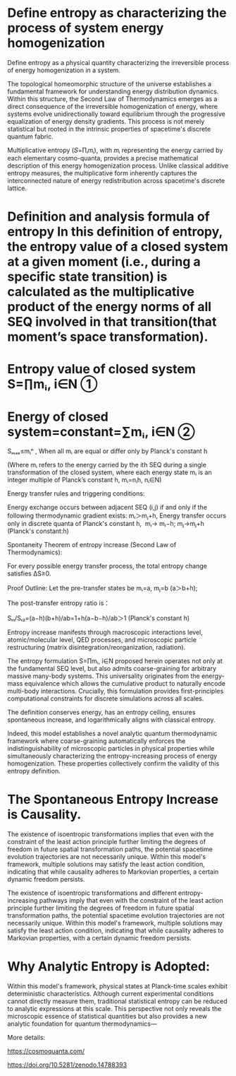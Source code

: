 # Define entropy as characterizing the process of system energy homogenization

Define entropy as a physical quantity characterizing the irreversible process of energy homogenization in a system.

The topological homeomorphic structure of the universe establishes a fundamental framework for understanding energy distribution dynamics. Within this structure, the Second Law of Thermodynamics emerges as a direct consequence of the irreversible homogenization of energy, where systems evolve unidirectionally toward equilibrium through the progressive equalization of energy density gradients. This process is not merely statistical but rooted in the intrinsic properties of spacetime's discrete quantum fabric.

Multiplicative entropy (𝑆=∏ᵢ𝑚ᵢ), with 𝑚ᵢ representing the energy carried by each elementary cosmo-quanta, provides a precise mathematical description of this energy homogenization process. Unlike classical additive entropy measures, the multiplicative form inherently captures the interconnected nature of energy redistribution across spacetime's discrete lattice. 

# Definition and analysis formula of entropy In this definition of entropy, the entropy value of a closed system at a given moment (i.e., during a specific state transition) is calculated as the multiplicative product of the energy norms of all SEQ involved in that transition(that moment’s space transformation).

# Entropy value of closed system S=∏mᵢ, i∈N       ①

# Energy of closed system=constant=∑mᵢ, i∈N      ②

Sₘₐₓ≤mᵢⁿ , When all mᵢ are equal or differ only by Planck's constant h

(Where mᵢ refers to the energy carried by the ith SEQ during a single transformation of the closed system, where each energy state mᵢ is an integer multiple of Planck’s constant h, mᵢ=nᵢh, nᵢ∈N)

 Energy transfer rules and triggering conditions:

Energy exchange occurs between adjacent SEQ (i,j) if and only if the following thermodynamic gradient exists: mᵢ＞mⱼ+h, Energy transfer occurs only in discrete quanta of Planck's constant h,  mᵢ→ mᵢ−h;  mⱼ→mⱼ+h  (Planck's constant:h)

Spontaneity Theorem of entropy increase (Second Law of Thermodynamics): 

For every possible energy transfer process, the total entropy change satisfies ΔS≥0.

Proof Outline: Let the pre-transfer states be mᵢ=a, mⱼ=b (a＞b+h); 

The post-transfer entropy ratio is：

Sₜ₁/Sₜ₂=(a−h)(b+h)/ab=1+h(a−b−h)/ab＞1 (Planck's constant h) 

 Entropy increase manifests through macroscopic interactions level, atomic/molecular level, QED processes, and microscopic particle restructuring (matrix disintegration/reorganization, radiation).

 The entropy formulation S=∏mᵢ, i∈N proposed herein operates not only at the fundamental SEQ level, but also admits coarse-graining for arbitrary massive many-body systems. This universality originates from the energy-mass equivalence which allows the cumulative product to naturally encode multi-body interactions. Crucially, this formulation provides first-principles computational constraints for discrete simulations across all scales.

 The definition conserves energy, has an entropy ceiling, ensures spontaneous increase, and logarithmically aligns with classical entropy. 

Indeed, this model establishes a novel analytic quantum thermodynamic framework where coarse-graining automatically enforces the indistinguishability of microscopic particles in physical properties while simultaneously characterizing the entropy-increasing process of energy homogenization. These properties collectively confirm the validity of this entropy definition.

# The Spontaneous Entropy Increase is Causality.
The existence of isoentropic transformations implies that even with the constraint of the least action principle further limiting the degrees of freedom in future spatial transformation paths, the potential spacetime evolution trajectories are not necessarily unique. Within this model's framework, multiple solutions may satisfy the least action condition, indicating that while causality adheres to Markovian properties, a certain dynamic freedom persists.

The existence of isoentropic transformations and different entropy-increasing pathways imply that even with the constraint of the least action principle further limiting the degrees of freedom in future spatial transformation paths, the potential spacetime evolution trajectories are not necessarily unique. Within this model's framework, multiple solutions may satisfy the least action condition, indicating that while causality adheres to Markovian properties, with a certain dynamic freedom persists.

# Why Analytic Entropy is Adopted: 

Within this model's framework, physical states at Planck-time scales exhibit deterministic characteristics. Although current experimental conditions cannot directly measure them, traditional statistical entropy can be reduced to analytic expressions at this scale. This perspective not only reveals the microscopic essence of statistical quantities but also provides a new analytic foundation for quantum thermodynamics—

More details:

https://cosmoquanta.com/

https://doi.org/10.5281/zenodo.14788393
